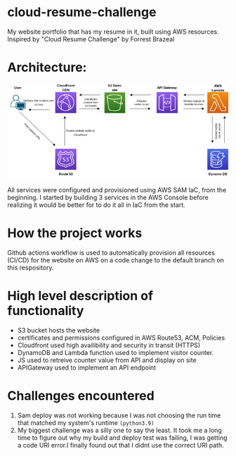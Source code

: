 # cloud-resume-challenge

My website portfolio that has my resume in it, built using AWS resources. Inspired by "Cloud Resume Challenge" by Forrest Brazeal

# Architecture:
![architecture diagram](crc-architecture.drawio%20(1).png)

All services were configured and provisioned using AWS SAM IaC, from the beginning. I started by building 3 services in the AWS Console before realizing it would be better for to do it all in IaC from the start.
# How the project works

Github actions workflow is used to automatically provision all resources (CI/CD) for the website on AWS on a code change to the default branch on this respository.

# High level description of functionality
* S3 bucket hosts the website
* certificates and permissions configured in AWS Route53, ACM, Policies
* Cloudfront used high availibility and security in transit (HTTPS)
* DynamoDB and Lambda function used to implement visitor counter.
* JS used to retreive counter value from API and display on site
* APIGateway used to implement an API endpoint

# Challenges encountered

1. Sam deploy was not working because I was not choosing the run time that matched my system's runtime `(python3.9)`
2. My biggest challenge was a silly one to say the least. It took me a long time to figure out why my build and deploy test was failing, I was getting a code URI error.I finally found out that I didnt use the correct URI path.